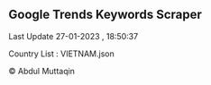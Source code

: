 

## Google Trends Keywords Scraper 
 
Last Update 27-01-2023 , 18:50:37

Country List :
VIETNAM.json



© Abdul Muttaqin 
